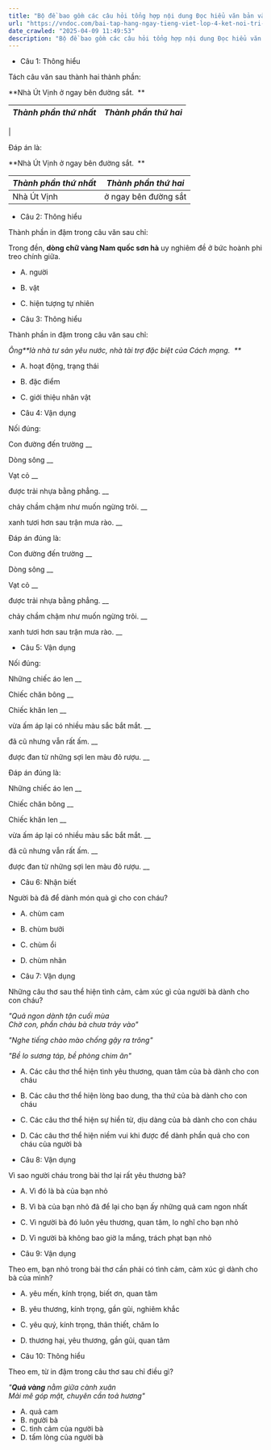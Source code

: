 ```yaml
---
title: "Bộ đề bao gồm các câu hỏi tổng hợp nội dung Đọc hiểu văn bản và Luyện từ và câu được học ở Tuần 20 trong chương trình Tiếng Việt lớp 4 Tập 2 Kết nối tri thức."
url: "https://vndoc.com/bai-tap-hang-ngay-tieng-viet-lop-4-ket-noi-tri-thuc-tuan-20-thu-5-334309"
date_crawled: "2025-04-09 11:49:53"
description: "Bộ đề bao gồm các câu hỏi tổng hợp nội dung Đọc hiểu văn bản và Luyện từ và câu được học ở Tuần 20 trong chương trình Tiếng Việt lớp 4 Tập 2 Kết nối tri thức."
---
```


* Câu 1:  Thông hiểu

Tách câu văn sau thành hai thành phần:

**Nhà Út Vịnh ở ngay bên đường sắt.  **

_Thành phần thứ nhất_|  _Thành phần thứ hai_  
---|---  
|   
  
Đáp án là:

**Nhà Út Vịnh ở ngay bên đường sắt.  **

_Thành phần thứ nhất_|  _Thành phần thứ hai_  
---|---  
Nhà Út Vịnh| ở ngay bên đường sắt||ở ngay bên đường sắt.  
  
* Câu 2:  Thông hiểu

Thành phần in đậm trong câu văn sau chỉ:

Trong đền, **dòng chữ vàng Nam quốc sơn hà** uy nghiêm đề ở bức hoành phi treo chính giữa.

  * A. người 
  * B. vật 
  * C. hiện tượng tự nhiên 



* Câu 3:  Thông hiểu

Thành phần in đậm trong câu văn sau chỉ:

_Ông**là nhà tư sản yêu nước, nhà tài trợ đặc biệt của Cách mạng.  **_

  * A. hoạt động, trạng thái 
  * B. đặc điểm 
  * C. giới thiệu nhân vật 



* Câu 4:  Vận dụng

Nối đúng:

Con đường đến trường  __

Dòng sông __

Vạt cỏ __

được trải nhựa bằng phẳng. __

chảy chầm chậm như muốn ngừng trôi. __

xanh tươi hơn sau trận mưa rào. __

Đáp án đúng là:

Con đường đến trường __

Dòng sông __

Vạt cỏ __

được trải nhựa bằng phẳng. __

chảy chầm chậm như muốn ngừng trôi. __

xanh tươi hơn sau trận mưa rào. __

* Câu 5: Vận dụng

Nối đúng:

Những chiếc áo len  __

Chiếc chăn bông __

Chiếc khăn len __

vừa ấm áp lại có nhiều màu sắc bắt mắt. __

đã cũ nhưng vẫn rất ấm. __

được đan từ những sợi len màu đỏ rượu. __

Đáp án đúng là:

Những chiếc áo len __

Chiếc chăn bông __

Chiếc khăn len __

vừa ấm áp lại có nhiều màu sắc bắt mắt. __

đã cũ nhưng vẫn rất ấm. __

được đan từ những sợi len màu đỏ rượu. __

* Câu 6: Nhận biết

Người bà đã để dành món quà gì cho con cháu?

  * A. chùm cam 
  * B. chùm bưởi 
  * C. chùm ổi 
  * D. chùm nhãn 



* Câu 7:  Vận dụng

Những câu thơ sau thể hiện tình cảm, cảm xúc gì của người bà dành cho con cháu?

_"Quả ngon dành tận cuối mùa_  
 _Chờ con, phần cháu bà chưa trảy vào"_

_"Nghe tiếng chào mào chống gậy ra trông"_

_"Bề lo sương táp, bề phòng chim ăn"_

  * A. Các câu thơ thể hiện tình yêu thương, quan tâm của bà dành cho con cháu 
  * B. Các câu thơ thể hiện lòng bao dung, tha thứ của bà dành cho con cháu 
  * C. Các câu thơ thể hiện sự hiền từ, dịu dàng của bà dành cho con cháu 
  * D. Các câu thơ thể hiện niềm vui khi được để dành phần quả cho con cháu của người bà 



* Câu 8:  Vận dụng

Vì sao người cháu trong bài thơ lại rất yêu thương bà?

  * A. Vì đó là bà của bạn nhỏ 
  * B. Vì bà của bạn nhỏ đã để lại cho bạn ấy những quả cam ngon nhất 
  * C. Vì người bà đó luôn yêu thương, quan tâm, lo nghĩ cho bạn nhỏ 
  * D. Vì người bà không bao giờ la mắng, trách phạt bạn nhỏ 



* Câu 9:  Vận dụng

Theo em, bạn nhỏ trong bài thơ cần phải có tình cảm, cảm xúc gì dành cho bà của mình?

  * A. yêu mến, kính trọng, biết ơn, quan tâm 
  * B. yêu thương, kính trọng, gần gũi, nghiêm khắc 
  * C. yêu quý, kính trọng, thân thiết, chăm lo 
  * D. thương hại, yêu thương, gần gũi, quan tâm 



* Câu 10:  Thông hiểu

Theo em, từ in đậm trong câu thơ sau chỉ điều gì?

_"**Quả vàng** nằm giữa cành xuân_  
 _Mải mê góp mật, chuyên cần toả hương"_

  * A. quả cam 
  * B. người bà 
  * C. tình cảm của người bà 
  * D. tấm lòng của người bà 


